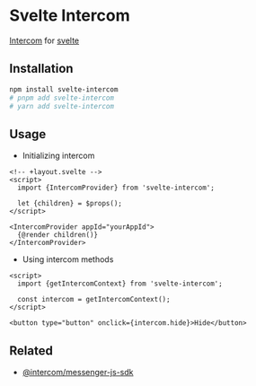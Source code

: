 # Svelte Intercom

[Intercom](https://www.intercom.com/) for [svelte](https://svelte.dev/)

## Installation

```bash
npm install svelte-intercom
# pnpm add svelte-intercom
# yarn add svelte-intercom
```

## Usage

- Initializing intercom

```svelte
<!-- +layout.svelte -->
<script>
  import {IntercomProvider} from 'svelte-intercom';

  let {children} = $props();
</script>

<IntercomProvider appId="yourAppId">
  {@render children()}
</IntercomProvider>
```

- Using intercom methods

```svelte
<script>
  import {getIntercomContext} from 'svelte-intercom';

  const intercom = getIntercomContext();
</script>

<button type="button" onclick={intercom.hide}>Hide</button>
```

## Related

- [@intercom/messenger-js-sdk](https://www.npmjs.com/package/@intercom/messenger-js-sdk)

